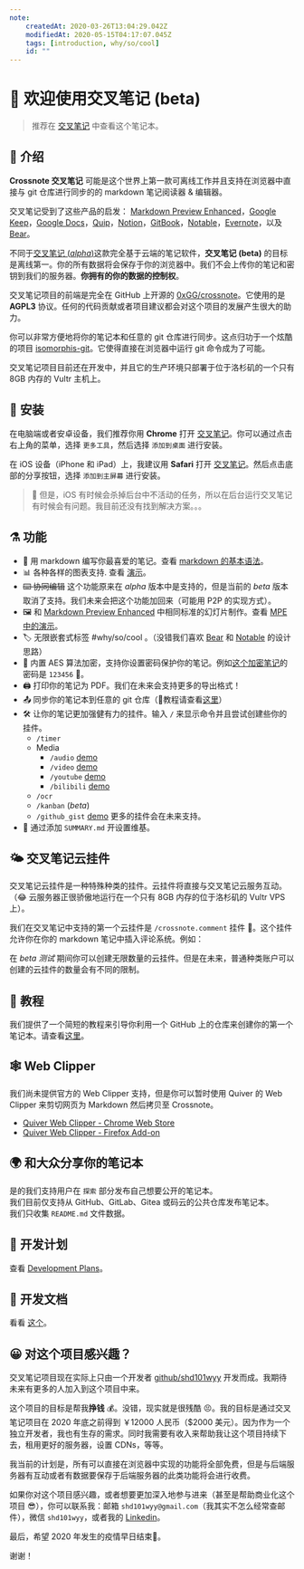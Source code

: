 ```yaml
---
note:
    createdAt: 2020-03-26T13:04:29.042Z
    modifiedAt: 2020-05-15T04:17:07.045Z
    tags: [introduction, why/so/cool]
    id: ""
---
```

# 📝 欢迎使用交叉笔记 (beta)

> 推荐在 [交叉笔记](https://crossnote.app/?repo=https%3A%2F%2Fgithub.com%2F0xGG%2Fwelcome-notebook&branch=master&filePath=README.md) 中查看这个笔记本。

<!-- @crossnote.comment "id":"75dbb115-f41b-4c0f-b74b-42b514fc1add" -->  
## 🔭 介绍

**Crossnote 交叉笔记** 可能是这个世界上第一款可离线工作并且支持在浏览器中直接与 git 仓库进行同步的的 markdown 笔记阅读器 & 编辑器。

交叉笔记受到了这些产品的启发： [Markdown Preview Enhanced](https://github.com/shd101wyy/markdown-preview-enhanced)，[Google Keep](https://keep.google.com)，[Google Docs](https://docs.google.com)，[Quip](https://quip.com)，[Notion](https://www.notion.so)，[GitBook](https://gitbook.com)，[Notable](https://github.com/notable/notable)，[Evernote](https://evernote.com/)，以及 [Bear](https://bear.app/)。

不同于[交叉笔记 (*alpha*)](https://github.com/0xGG/crossnote/blob/master/README.alpha.md)这款完全基于云端的笔记软件，**交叉笔记 (beta)** 的目标是离线第一。你的所有数据将会保存于你的浏览器中。我们不会上传你的笔记和密钥到我们的服务器。**你拥有的你的数据的控制权**。

交叉笔记项目的前端是完全在 GitHub 上开源的 [0xGG/crossnote](https://github.com/0xGG/crossnote)。它使用的是 **AGPL3** 协议。任何的代码贡献或者项目建议都会对这个项目的发展产生很大的助力。  

你可以非常方便地将你的笔记本和任意的 git 仓库进行同步。这点归功于一个炫酷的项目 [isomorphis-git](https://github.com/isomorphic-git/isomorphic-git)。它使得直接在浏览器中运行 git 命令成为了可能。

交叉笔记项目目前还在开发中，并且它的生产环境只部署于位于洛杉矶的一个只有 8GB 内存的 Vultr 主机上。

## 💾 安装

在电脑端或者安卓设备，我们推荐你用 **Chrome** 打开 [交叉笔记](https://crossnote.app)。你可以通过点击右上角的菜单，选择 `更多工具`，然后选择 `添加到桌面` 进行安装。

在 iOS 设备（iPhone 和 iPad）上，我建议用 **Safari** 打开 [交叉笔记](https://crossnote.app)。然后点击底部的分享按钮，选择 `添加到主屏幕` 进行安装。  

>🐞 但是，iOS 有时候会杀掉后台中不活动的任务，所以在后台运行交叉笔记有时候会有问题。我目前还没有找到解决方案。。。  

## ⚗️ 功能
- 🤩 用 markdown 编写你最喜爱的笔记。查看 [markdown 的基本语法](/demo/markdown.md)。
- 📊 各种各样的图表支持. 查看 [演示](/demo/diagrams.md)。
- ~~⌨️ 协同编辑~~ 这个功能原来在 *alpha* 版本中是支持的，但是当前的 *beta* 版本取消了支持。我们未来会把这个功能加回来（可能用 P2P 的实现方式）。
- 🖼 和 [Markdown Preview Enhanced](https://shd101wyy.github.io/markdown-preview-enhanced/#/presentation) 中相同标准的幻灯片制作。查看 [MPE 中的演示](/demo/presentation.md)。
- 🏷️ 无限嵌套式标签 #why/so/cool 。（没错我们喜欢 [Bear](https://bear.app) 和 [Notable](https://github.com/notable/notable) 的设计思路）
- 🔐 内置 AES 算法加密，支持你设置密码保护你的笔记。例如[这个加密笔记](/demo/encrypted.md)的密码是 `123456` 🙈。   
- 🖨️ 打印你的笔记为 PDF。我们在未来会支持更多的导出格式！
- 📤 同步你的笔记本到任意的 git 仓库（🙋教程请查看[这里](/zhCN/tutorial.md)）
 - 🛠 让你的笔记更加强健有力的挂件。输入 `/` 来显示命令并且尝试创建些你的挂件。
   - `/timer` 
   - Media
     - `/audio` [demo](/demo/audio.md)
     - `/video` [demo](/demo/video.md)
     - `/youtube` [demo](/demo/youtube.md)
     - `/bilibili` [demo](/demo/bilibili.md)
   - `/ocr`
   - `/kanban` (*beta*)
   - `/github_gist` [demo](/demo/github_gist.md)
    更多的挂件会在未来支持。  
  - 📖 通过添加 `SUMMARY.md` 开设置维基。    

## 🌤 交叉笔记云挂件
交叉笔记云挂件是一种特殊种类的挂件。云挂件将直接与交叉笔记云服务互动。（😂 云服务器正很骄傲地运行在一个只有 8GB 内存的位于洛杉矶的 Vultr VPS 上）。

我们在交叉笔记中支持的第一个云挂件是 `/crossnote.comment` 挂件 💬。这个挂件允许你在你的 markdown 笔记中插入评论系统。例如：

<!-- @crossnote.comment "id":"edf653be-1d26-4d7a-969f-2c4b344e37d5" -->
在 *beta 测试* 期间你可以创建无限数量的云挂件。但是在未来，普通种类账户可以创建的云挂件的数量会有不同的限制。  

## 🙋 教程
我们提供了一个简短的教程来引导你利用一个 GitHub 上的仓库来创建你的第一个笔记本。请查看[这里](/zhCN/tutorial.md)。

## :spider_web:  Web Clipper
我们尚未提供官方的 Web Clipper 支持，但是你可以暂时使用 Quiver 的 Web Clipper 来剪切网页为 Markdown 然后拷贝至 Crossnote。  

* [Quiver Web Clipper - Chrome Web Store](https://chrome.google.com/webstore/detail/quiver-web-clipper/hcnffmpopoelpggikahccdfenoobjigj)
* [Quiver Web Clipper - Firefox Add-on](https://addons.mozilla.org/en-US/firefox/addon/quiver-web-clipper/)

## 🌍 和大众分享你的笔记本
是的我们支持用户在 `探索` 部分发布自己想要公开的笔记本。  
我们目前仅支持从 GitHub、GitLab、Gitea 或码云的公共仓库发布笔记本。  
我们只收集 `README.md` 文件数据。

## 📅 开发计划
查看 [Development Plans](/development/plans.md)。  

## 📖 开发文档
看看 [这个](/development/README.md)。  

## 😀 对这个项目感兴趣？

交叉笔记项目现在实际上只由一个开发者 [github/shd101wyy](https://github.com/shd101wyy) 开发而成。我期待未来有更多的人加入到这个项目中来。

这个项目的目标是帮我**挣钱** 💰。没错，现实就是很残酷 😣。我的目标是通过交叉笔记项目在 2020 年底之前得到 ￥12000 人民币（\$2000 美元）。因为作为一个独立开发者，我也有生存的需求。同时我需要有收入来帮助我让这个项目持续下去，租用更好的服务器，设置 CDNs，等等。 

我当前的计划是，所有可以直接在浏览器中实现的功能将全部免费，但是与后端服务器有互动或者有数据要保存于后端服务器的此类功能将会进行收费。

如果你对这个项目感兴趣，或者想要更加深入地参与进来（甚至是帮助商业化这个项目 😎），你可以联系我：邮箱 `shd101wyy@gmail.com`（我其实不怎么经常查邮件），微信 `shd101wyy`，或者我的 [Linkedin](https://www.linkedin.com/in/yiyi-wang-60416380/)。

最后，希望 2020 年发生的疫情早日结束🙏。

谢谢！





